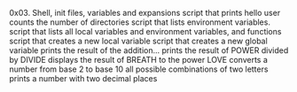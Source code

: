 0x03. Shell, init files, variables and expansions
script that prints hello user
counts the number of directories
script that lists environment variables.
script that lists all local variables and environment variables, and functions
script that creates a new local variable
script that creates a new global variable
prints the result of the addition...
prints the result of POWER divided by DIVIDE
displays the result of BREATH to the power LOVE
converts a number from base 2 to base 10
all possible combinations of two letters
prints a number with two decimal places

